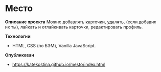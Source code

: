 # Место

**Описание проекта**
Можно добавлять карточки, удалять, (если добавил их ты), лайкать и отлайкивать карточки, редактировать профиль.

**Технологии**
* HTML, CSS (по БЭМ), Vanilla JavaScript.

**Опубликован**
* https://katekostina.github.io/mesto/index.html
